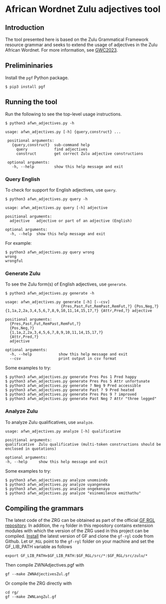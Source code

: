 # African Wordnet Zulu adjectives tool

## Introduction
The tool presented here is based on the Zulu Grammatical Framework resource grammar and seeks to extend the usage of adjectives in the Zulu African Wordnet. For more information, see [GWC2023](https://www.hitz.eus/gwc2023/programme).

## Prelimininaries

Install the `pgf` Python package.

    $ pip3 install pgf

## Running the tool

Run the following to see the top-level usage instructions.

    $ python3 afwn_adjectives.py -h

    usage: afwn_adjectives.py [-h] {query,construct} ...

     positional arguments:
       {query,construct}  sub-command help
         query            find adjectives
         construct        get correct Zulu adjective constructions

     optional arguments:
       -h, --help         show this help message and exit

### Query English
To check for support for English adjectives, use `query`.

    $ python3 afwn_adjectives.py query -h

    usage: afwn_adjectives.py query [-h] adjective

    positional arguments:
      adjective   adjective or part of an adjective (English)

    optional arguments:
      -h, --help  show this help message and exit

For example:

    $ python3 afwn_adjectives.py query wrong
    wrong
    wrongful

### Generate Zulu
To see the Zulu form(s) of English adjectives, use `generate`.

    $ python3 afwn_adjectives.py generate -h

    usage: afwn_adjectives.py generate [-h] [--csv]
                             {Pres,Past,Fut,RemPast,RemFut,?} {Pos,Neg,?} {1,1a,2,2a,3,4,5,6,7,8,9,10,11,14,15,17,?} {Attr,Pred,?} adjective

    positional arguments:
      {Pres,Past,Fut,RemPast,RemFut,?}
      {Pos,Neg,?}
      {1,1a,2,2a,3,4,5,6,7,8,9,10,11,14,15,17,?}
      {Attr,Pred,?}
      adjective

    optional arguments:
      -h, --help            show this help message and exit
      --csv                 print output in csv format

Some examples to try:

    $ python3 afwn_adjectives.py generate Pres Pos 1 Pred happy
    $ python3 afwn_adjectives.py generate Pres Pos 5 Attr unfortunate
    $ python3 afwn_adjectives.py generate ? Neg 9 Pred accessible
    $ python3 afwn_adjectives.py generate Past ? 9 Pred heated
    $ python3 afwn_adjectives.py generate Pres Pos 9 ? improved
    $ python3 afwn_adjectives.py generate Past Neg 7 Attr "three legged"

### Analyze Zulu
To analyze Zulu qualificatives, use `analyze`.

    usage: afwn_adjectives.py analyze [-h] qualificative

    positional arguments:
    qualificative  Zulu qualificative (multi-token constructions should be enclosed in quotations)

    optional arguments:
    -h, --help     show this help message and exit

Some examples to try:

    $ python3 afwn_adjectives.py analyze unomsindo
    $ python3 afwn_adjectives.py analyze uyangeneka
    $ python3 afwn_adjectives.py analyze ongekenayo
    $ python3 afwn_adjectives.py analyze "esinemilenze emithathu"

## Compiling the grammars

The latest code of the ZRG can be obtained as part of the official [GF RGL repository](https://github.com/GrammaticalFramework/gf-rgl). In addition, the `rg` folder in this repository contains extension modules with which the version of the ZRG used in this project can be compiled. [Install](http://www.grammaticalframework.org/download/index.html) the latest version of GF and clone the `gf-rgl` code from Github. Let `GF_RGL` point to the `gf-rgl` folder on your machine and set the GF_LIB_PATH variable as follows

    export GF_LIB_PATH=$GF_LIB_PATH:$GF_RGL/src/*:$GF_RGL/src/zulu/*

Then compile ZWNAdjectives.pgf with

    gf --make ZWNAdjectivesZul.gf

Or compile the ZRG directly with

    cd rg/
    gf --make ZWNLangZul.gf
